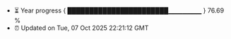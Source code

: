 - ⏳ Year progress { ███████████████████████▁▁▁▁▁▁▁ } 76.69 %
- ⏰ Updated on Tue, 07 Oct 2025 22:21:12 GMT

